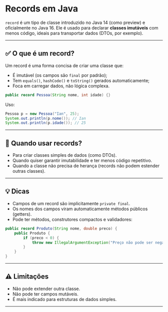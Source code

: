 # Records em Java

`record` é um tipo de classe introduzido no Java 14 (como preview) e oficialmente no Java 16. Ele é usado para declarar **classes imutáveis** com menos código, ideais para transportar dados (DTOs, por exemplo).

---

## ✅ O que é um record?

Um record é uma forma concisa de criar uma classe que:
- É imutável (os campos são `final` por padrão);
- Tem `equals()`, `hashCode()` e `toString()` gerados automaticamente;
- Foca em carregar dados, não lógica complexa.

```java
public record Pessoa(String nome, int idade) {}
```

Uso:
```java
Pessoa p = new Pessoa("Ian", 25);
System.out.println(p.nome()); // Ian
System.out.println(p.idade()); // 25
```

---

## 🧐 Quando usar records?
- Para criar classes simples de dados (como DTOs).
- Quando quiser garantir imutabilidade e ter menos código repetitivo.
- Quando a classe não precisa de herança (records não podem estender outras classes).

---

## 💡 Dicas
- Campos de um record são implicitamente `private final`.
- Os nomes dos campos viram automaticamente métodos públicos (getters).
- Pode ter métodos, construtores compactos e validadores:

```java
public record Produto(String nome, double preco) {
    public Produto {
        if (preco < 0) {
            throw new IllegalArgumentException("Preço não pode ser negativo");
        }
    }
}
```

---

## ⚠️ Limitações
- Não pode extender outra classe.
- Não pode ter campos mutáveis.
- É mais indicado para estruturas de dados simples.

---
